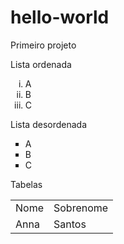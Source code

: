 # hello-world
Primeiro projeto 

<!DOCTYPE html>
<html>
 <head>
 </head>
 <body>
  <p>Lista ordenada</p>
  <ol type="i">
   <li>A</li>
   <li>B</li>
   <li>C</li>
  </ol>
  <p>Lista desordenada</p>
  <ul type="square">
   <li>A</li>
   <li>B</li>
   <li>C</li>
  </ul>
  <p>Tabelas</p>
  <table>
   <tr>
    <td>Nome</td>
    <td>Sobrenome</td>
   </tr>
   <tr>
    <td>Anna</td>
    <td>Santos</td>
   </tr>
  </table>
 </body>
</html>
